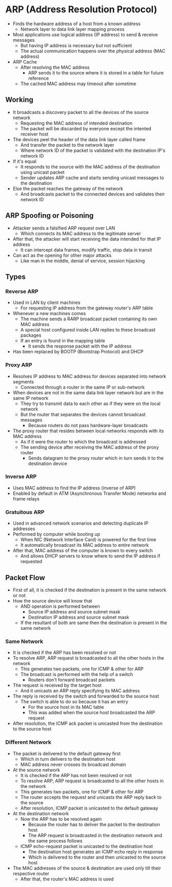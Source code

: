 # ARP (Address Resolution Protocol)
- Finds the hardware address of a host from a known address
  - Network layer to data link layer mapping process
- Most applications use logical address (IP address) to send & receive messages
  - But having IP address is necessary but not sufficient
  - The actual communication happens over the physical address (MAC address)
- ARP Cache
  - After resolving the MAC address
    - ARP sends it to the source where it is stored in a table for future reference
  - The cached MAC address may timeout after sometime

## Working
- It broadcasts a discovery packet to all the devices of the source network
  - Requesting the MAC address of intended destination
  - The packet will be discarded by everyone except the intented receiver host
- The devices peel the header of the data link layer called frame
  - And transfer the packet to the network layer
  - Where network ID of the packet is validated with the destination IP's network ID
- If it's equal
  - It responds to the source with the MAC address of the destination using unicast packet
  - Sender updates ARP cache and starts sending unicast messages to the destination
- Else the packet reaches the gateway of the network
  - And broadcasts packet to the connected devices and validates their network ID

## ARP Spoofing or Poisoning
- Attacker sends a falsified ARP request over LAN
  - Which connects its MAC address to the legitimate server
- After that, the attacker will start receiving the data intended for that IP address
  - It can intercept data frames, modify traffic, stop data in transit
- Can act as the opening for other major attacks
  - Like man in the middle, denial of service, session hijacking

## Types
### Reverse ARP
- Used in LAN by client machines
  - For requesting IP address from the gateway router's ARP table
- Whenever a new machines comes
  - The machine sends a RARP broadcast packet containing its own MAC address
  - A special host configured inside LAN replies to these broadcast packages
  - If an entry is found in the mapping table
    - It sends the response packet with the IP address
- Has been replaced by BOOTP (Bootstrap Protocol) and DHCP

### Proxy ARP
- Resolves IP address to MAC address for devices separated into network segments
  - Connected through a router in the same IP or sub-network
- When devices are not in the same data link layer network but are in the same IP network
  - They try to transmit data to each other as if they were on the local network
  - But the router that separates the devices cannot broadcast messages
    - Because routers do not pass hardware-layer broadcasts
- The proxy router that resides between local networks responds with its MAC address
  - As if it were the router to which the broadcast is addressed
  - The sending device after receiving the MAC address of the proxy router
    - Sends datagram to the proxy router which in turn sends it to the destination device

### Inverse ARP
- Uses MAC address to find the IP address (inverse of ARP)
- Enabled by default in ATM (Asynchronous Transfer Mode) networks and frame relays

### Gratuitous ARP
- Used in advanced network scenarios and detecting duplicate IP addresses
- Performed by computer while booting up
  - When NIC (Network Interface Card) is powered for the first time
  - It automatically broadcast its MAC address to entire network
- After that, MAC address of the computer is known to every switch
  - And allows DHCP servers to know where to send the IP address if requested

## Packet Flow
- First of all, it is checked if the destination is present in the same network or not
- How the source device will know that
  - AND operation is performed between
    - Source IP address and source subnet mask
    - Destination IP address and source subnet mask
  - If the resultant of both are same then the destination is present in the same network

### Same Network
- It is checked if the ARP has been resolved or not
- To resolve ARP, ARP request is broadcasted to all the other hosts in the network
  - This generates two packets, one for ICMP & other for ARP
  - The broadcast is performed with the help of a switch
    - Routers don't forward broadcast packets
- The request is received by the target host
  - And it unicasts an ARP reply specifying its MAC address
- The reply is received by the switch and forwarded to the source host
  - The switch is able to do so because it has an entry
    - For the source host in its MAC table
    - This was added when the source host broadcasted the ARP request
- After resolution, the ICMP ack packet is unicasted from the destination to the source host

### Different Network
- The packet is delivered to the default gateway first
  - Which in turn delivers to the destination host
  - MAC address never crosses its broadcast domain
- At the source network
  - It is checked if the ARP has not been resolved or not
  - To resolve ARP, ARP request is broadcasted to all the other hosts in the network
  - This generates two packets, one for ICMP & other for ARP
  - The router accepts the request and unicasts the ARP reply back to the source
  - After resolution, ICMP packet is unicasted to the default gateway
- At the destination network
  - Now the ARP has to be resolved again
    - Because the router has to deliver the packet to the destination host
    - The ARP request is broadcasted in the destination network and the same process follows
  - ICMP echo-request packet is unicasted to the destination host
    - The destination host generates an ICMP echo reply in response
    - Which is delivered to the router and then unicasted to the source host
- The MAC addresses of the source & destination are used only till their respective router
  - After that, the router's MAC address is used
